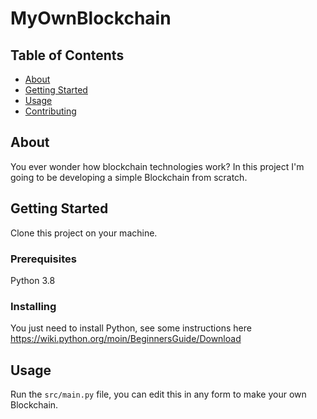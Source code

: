 # MyOwnBlockchain

## Table of Contents
+ [About](#about)
+ [Getting Started](#getting_started)
+ [Usage](#usage)
+ [Contributing](./CONTRIBUTING.md)

## About <a name = "about"></a>
You ever wonder how blockchain technologies work? In this project I'm going to be developing a simple Blockchain from scratch.

## Getting Started <a name = "getting_started"></a>
Clone this project on your machine.

### Prerequisites
Python 3.8


### Installing
You just need to install Python, see some instructions here
https://wiki.python.org/moin/BeginnersGuide/Download

## Usage <a name = "usage"></a>

Run the `src/main.py` file, you can edit this in any form to make your own Blockchain.
